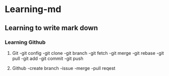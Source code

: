 # Learning-md
## Learning to write mark down

### Learning Github
1.  Git
-git config
-git clone
-git branch
-git fetch
-git merge
-git rebase
-git pull
-git add
-git commit
-git push

2.  Github
-create branch
-issue
-merge
-pull reqest

